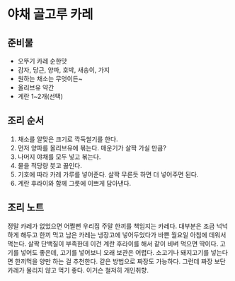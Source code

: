 # 야채 골고루 카레
## 준비물
- 오뚜기 카레 순한맛
- 감자, 당근, 양파, 호박, 새송이, 가지 
- 원하는 채소는 무엇이든~
- 올리브유 약간
- 계란 1~2개(선택)
  

## 조리 순서
1. 채소를 알맞은 크기로 깍둑썰기를 한다. 
2. 먼저 양파를 올리브유에 볶는다.  매운기가 살짝 가실 만큼?
3. 나머지 야채를 모두 넣고 볶는다. 
4. 물을 적당량 붓고 끓인다.
5. 기호에 따라 카레 가루를 넣어준다. 살짝 무른듯 하면 더 넣어주면 된다.
6. 계란 후라이와 함께 그릇에 이쁘게 담아낸다.

## 조리 노트
정말 카레가 없었으면 어쩔뻔
우리집 주말 한끼를 책임지는 카레다.
대부분은 조금 넉넉하게 해두고 한끼 먹고 남은 카레는 냉장고에 넣어두었다가
바쁜 월요일 아침에 데워서 먹는다.
살짝 단백질이 부족한데 이건 계란 후라이를 해서 같이 비벼 먹으면 딱이다.
고기를 넣어도 좋은데, 고기를 넣어보니 오래 보관은 어렵다.
소고기나 돼지고기를 넣는다면 한끼먹을 양만 하는 걸 추천한다.
같은 방법으로 짜장도 가능하다.
그런데 짜장 보단 카레가 물리지 않고 먹기 좋다.
이거슨 철저히 개인취향. 



